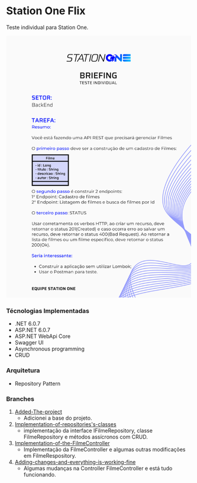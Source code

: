 # Station One Flix
Teste individual para Station One.

<img src="https://github.com/AndyAtonement/station-one-flix/blob/master/back.png" width="500px" />

### Técnologias Implementadas
* .NET 6.0.7
* ASP.NET 6.0.7
* ASP.NET WebApi Core
* Swagger UI
* Asynchronous programming
* CRUD

### Arquitetura
* Repository Pattern

### Branches
1. [Added-The-project](https://github.com/AndyAtonement/station-one-flix/tree/Added-the-project)
      * Adicionei a base do projeto.
2. [Implementation-of-repositories's-classes](https://github.com/AndyAtonement/station-one-flix/tree/Implementation-of-repositories's-classes)
      * implementação da interface IFilmeRepository, classe FilmeRepository e métodos assícronos com CRUD.
3. [Implementation-of-the-FilmeController](https://github.com/AndyAtonement/station-one-flix/tree/Implementation-of-the-FilmeController)
      * Implementação da FilmeController e algumas outras modificações em FilmeRespository.
4. [Adding-changes-and-everything-is-working-fine](https://github.com/AndyAtonement/station-one-flix/tree/Adding-changes-and-everything-is-working-fine)
      * Algumas mudanças na Controller FilmeController e está tudo funcionando.
